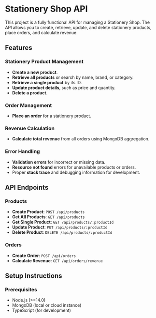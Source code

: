 # Stationery Shop API

This project is a fully functional API for managing a Stationery Shop. The API allows you to create, retrieve, update, and delete stationery products, place orders, and calculate revenue.

## Features

### Stationery Product Management
- **Create a new product**.
- **Retrieve all products** or search by name, brand, or category.
- **Retrieve a single product** by its ID.
- **Update product details**, such as price and quantity.
- **Delete a product**.

### Order Management
- **Place an order** for a stationery product.


### Revenue Calculation
- **Calculate total revenue** from all orders using MongoDB aggregation.

### Error Handling
- **Validation errors** for incorrect or missing data.
- **Resource not found** errors for unavailable products or orders.
- Proper **stack trace** and debugging information for development.

## API Endpoints

### Products
- **Create Product**: `POST /api/products`
- **Get All Products**: `GET /api/products`
- **Get Single Product**: `GET /api/products/:productId`
- **Update Product**: `PUT /api/products/:productId`
- **Delete Product**: `DELETE /api/products/:productId`

### Orders
- **Create Order**: `POST /api/orders`
- **Calculate Revenue**: `GET /api/orders/revenue`

## Setup Instructions

### Prerequisites
- Node.js (>=14.0)
- MongoDB (local or cloud instance)
- TypeScript (for development)



